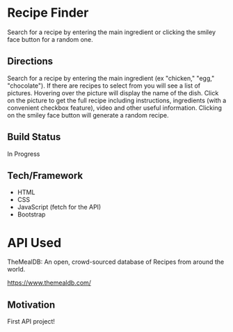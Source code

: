 # Recipe Finder
Search for a recipe by entering the main ingredient or clicking the smiley face button for a random one.

## Directions
Search for a recipe by entering the main ingredient (ex "chicken," "egg," "chocolate").  If there are recipes to select from you will see a list of pictures.  Hovering over the picture will display the name of the dish.  Click on the picture to get the full recipe including instructions, ingredients (with a convenient checkbox feature), video and other useful information.  Clicking on the smiley face button will generate a random recipe.
## Build Status
In Progress
## Tech/Framework
- HTML
- CSS
- JavaScript (fetch for the API)
- Bootstrap
# API Used
TheMealDB: An open, crowd-sourced database of Recipes from around the world.

https://www.themealdb.com/
## Motivation
First API project!
